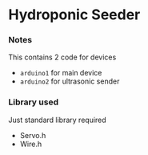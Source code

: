 # Hydroponic Seeder

### Notes
This contains 2 code for devices
- `arduino1` for main device
- `arduino2` for ultrasonic sender

### Library used
Just standard library required
- Servo.h
- Wire.h